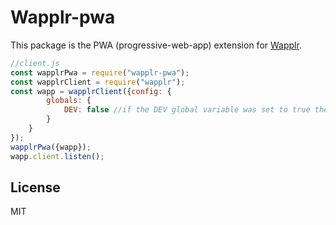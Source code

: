# Wapplr-pwa

This package is the PWA (progressive-web-app) extension for [Wapplr](https://github.com/wapplr/wapplr).

```js
//client.js
const wapplrPwa = require("wapplr-pwa");
const wapplrClient = require("wapplr");
const wapp = wapplrClient({config: {
        globals: {
            DEV: false //if the DEV global variable was set to true the PWA clear cache when the page loading.
        }
    }
});
wapplrPwa({wapp});
wapp.client.listen();
```

## License

MIT
